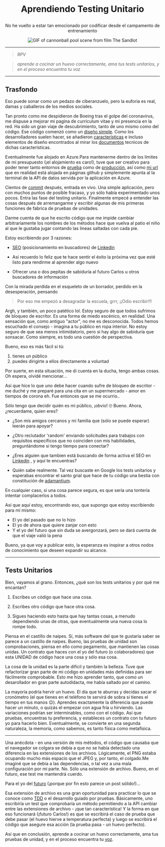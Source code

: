 # <p align="center">Aprendiendo Testing Unitario</p>
<p align="center">
    No he vuelto a estar tan emocionado por codificar desde el campamento de entrenamiento
</p>

<p align="center">
    <img alt="GIF of cannonball pool scene from film The Sandlot" src="https://media.giphy.com/media/3ohzdLFxnwyFeNhtTO/giphy.gif" />
</p>

---

> *RPV*

> *aprende a cocinar un huevo correctamente, ama tus tests unitarios, y en el proceso encuentra tu voz*

---

## Trasfondo

Eso puede sonar como un pedazo de ciberanzuelo, pero la euforia es real, damas y caballeros de los medios sociales.

Tan pronto como me despidieron de Boeing tras el golpe del coronavirus, me dispuse a mejorar mi pagina de curriculum vitae y mi presencia en la red. Ha sido un gran viaje de descubrimiento, tanto de uno mismo como del código. Ese código comenzó como un [diseño simple](https://codeburst.io/how-i-created-seo-friendly-portfolio-cv-website-and-hosted-it-on-github-d5c4da43cf2f). Como los desarrolladores suelen hacer, se añadieron [características](https://dev.to/amruthpillai/ever-dreamed-of-a-free-and-open-source-resume-builder-that-doesn-t-store-your-data-meet-reactive-resume-1dpl) e incluso elementos de diseño encontrados al mirar los [documentos](https://html2canvas.hertzen.com/) tecnicos de dichas características.

Eventualmente fue alojado en Azure.Para mantenerme dentro de los límites de mi presupuesto (¡el alojamiento es caro!), tuve que ser creativo para poder tener tanto entornos de [prueba](https://https://shortpoet-test.azurewebsites.net/) como de [producción](https://shortpoet.azurewebsites.net/), así como [mi url](https://shortpoet.com) que en realidad está alojada en páginas github y simplemente apunta al la terminal de la API de datos servida por la aplicación en Azure.

Cientos de [commit](https://github.com/shortpoet/Shortpoet/commits/dev) después, entrada en vivo.  Una simple aplicación, pero con muchos puntos de posible fracaso, y yo sólo había experimentado unos pocos. Entra las fase del testing unitario. Finalmente empecé a entender las cosas después de arremangarme y escribir algunas de mis primeras funciones de fabrica de pruebas de unidades.

Darme cuenta de que he escrito código que me impide cambiar arbitrariamente los nombres de los métodos hace que vuelva al patio el niño al que le gustaba jugar contando las líneas saltadas con cada pie.

Estoy escribiendo por 3 razones:

- [SEO](https://es.wikipedia.org/wiki/Posicionamiento_en_buscadores) (posicionamiento en buscadores) de [Linkedin](https://www.linkedin.com/in/carlos-soriano-49aaa97/)

- Así recuerdo lo feliz que te hace sentir el éxito la próxima vez que esté listo para rendirme al aprender algo nuevo

- Ofrecer una o dos pepitas de sabiduría al futuro Carlos u otros buscadores de información

Con la mirada perdida en el esqueleto de un borrador, perdido en la desesperación, pensando

> Por eso me empezó a desagradar la escuela, grrr, ¡¡Odio escribir!!!

Argh, y también, un poco patético lol. Estoy seguro de que todos sufrimos de bloqueo de escritor. Es una forma de miedo escénico, en realidad. Una sensación que, como antiguo "actor", no me es desconocida. Todos hemos escuchado el consejo - imagina a tu público en ropa interior. No estoy seguro de que sea menos intimidatorio, pero  si hay algo de sabiduría que sonsacar. Como siempre, es todo una cuestión de perspectiva.

Bueno, eso es más fácil si tú:

1) tienes un público
2) puedes dirigirte a ellos directamente a voluntad

Por suerte, en esta situación, me di cuenta en la ducha, tengo ambas cosas. Oh espera, olvidé mencionar...

Así que hice lo que uno debe hacer cuando sufre de bloqueo de escritor - me duché y me preparé para una cita en un supermercado - amor en tiempos de corona eh. Fue entonces que se me ocurrio..

Sólo tengo que decidir quién es mi público, ¡obvio! 🙄 Bueno. Ahora, ¿recuerdame, quien eres?

- ¿Son mis amigos cercanos y mi familia que (sólo se puede esperar) leerán para apoyar?

- ¿Otro reclutador 'random' enviando solicitudes para trabajos con requisitos específicos que no coinciden con mis habilidades, preguntándome si tengo tiempo para conectar?

- ¿Eres alguien que tambien está buscando de forma activa el SEO en [Linkedin](https://www.linkedin.com/in/carlos-soriano-49aaa97/) , y aquí te encuentras?

- Quién sabe realmente. Tal vez buscaste en Google los tests unitarios y esperabas encontrar el santo grial que hace de tu código una bestia con constitución de [adamantium](https://es.wikipedia.org/wiki/Adamantium).

En cualquier caso, si una cosa parece segura, es que sería una tontería intentar complacerlos a todos.

Así que aquí estoy, encontrando eso, que supongo que estoy escribiendo para mí mismo:

- El yo del pasado que no lo hizo
- El yo de ahora que quiere zanjar con esto
- Y el yo del futuro que sin duda se avergonzará, pero se dará cuenta de que el viaje valió la pena

Bueno, ya que voy a publicar esto, la esperanza es inspirar a otros nodos de conocimiento que deseen expandir su alcance.

---

## Tests Unitarios

Bien, vayamos al grano. Entonces, ¿qué son los tests unitarios y por qué me encantan?

1) Escribes un código que hace una cosa. 

2) Escribes otro código que hace otra cosa.

3) Sigues haciendo esto hasta que hay tantas cosas, a menudo dependiendo unas de otras, que eventualmente una nueva cosa lo rompe todo.

Piensa en el castillo de naipes. Sí, más software del que te gustaría saber se parece a un castillo de naipes. Bueno, las pruebas de unidad son comprobaciones, piensa en ello como pegamento, que mantienen las cosas unidas. Un contrato que haces con el yo del futuro (o colaboradores) que esta UNIDAD de código hace una cosa y sólo esa cosa.

La cosa de la unidad es la parte difícil y también la belleza. Tuve que refactorizar gran parte de mi código en unidades más definidas para ser fácilmente comprobable. Esto me hizo aprender tanto, que como un desarollador en gran parte autodidacta, me había saltado por el camino.

La mayoría podría hervir un huevo. El día que te aburras y decidas sacar el cronómetro (el que tienes en el teléfono te servirá de sobra si tienes el tiempo en tus manos 😉). Aprendes exactamente la diferencia que puede hacer un minuto, o quizás el empezar con agua fría u hirviendo. Las variaciones podrían ser interminables, como con el código. Así que pruebas, encuentras tu preferencia, y estableces un contrato con tu futuro yo para hacerlo bien. Eventualmente, se convierte en una segunda naturaleza, la memoria, como sabemos, es tanto física como metafísica.

---

Una anécdota - en una versión de mis métodos, el código que causaba que el navegador se colgara se debía a que no se había detectado una diferencia en las extensiones de los archivos.  Lógicamente, el PNG estaba ocupando mucho más espacio que el JPEG y, por tanto, el colgado.Me imaginé que se debía a las dependencias, o tal vez a una mala configuración por mi parte.  No. Sólo una extensión de archivo. Bueno, en el futuro, ese test me mantendrá cuerdo.

Para el yo del [futuro](https://www.shortpoet.com) (¡porque por fin esto parece un post sólido!)...

Esa extensión de archivo es una gran oportunidad para practicar lo que se conoce como [TDD](https://es.wikipedia.org/wiki/Desarrollo_guiado_por_pruebas) o el desarrollo guiado por pruebas.  Básicamente, uno escribiría un test que comprobaría un método permitiendo a la API cambiar entre las extensiones de archivo - ¡que tan característica! Y la forma en que eso funcionará (¡futuro Carlos!) es que se escribirá el caso de prueba que debe pasar (el huevo hierve a temperatura perfecta) y luego se escribirá el código que asegure esa acción (la prueba pasa - un huevo perfecto).

Así que en conclusión, aprende a cocinar un huevo correctamente, ama tus pruebas de unidad, y en el proceso encuentra tu [voz](https://www.shortpoet.com/blog).


